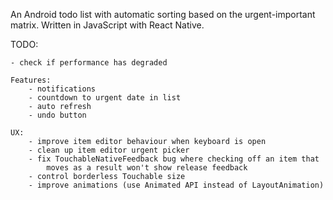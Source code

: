 An Android todo list with automatic sorting based on the urgent-important matrix.
Written in JavaScript with React Native.


TODO:

	- check if performance has degraded

	Features:
		- notifications
		- countdown to urgent date in list
		- auto refresh
		- undo button

	UX:
		- improve item editor behaviour when keyboard is open
		- clean up item editor urgent picker
		- fix TouchableNativeFeedback bug where checking off an item that
			moves as a result won't show release feedback
		- control borderless Touchable size
		- improve animations (use Animated API instead of LayoutAnimation)
